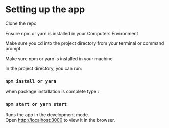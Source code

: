 # Setting up the app
Clone the repo

Ensure npm or yarn is installed in your Computers Environment

Make sure you cd into the project directory from your terminal or command prompt

Make sure npm or yarn is installed in your machine

In the project directory, you can run:
### `npm install or yarn`


when package installation is complete type :

### `npm start or yarn start`


Runs the app in the development mode.\
Open [http://localhost:3000](http://localhost:3000) to view it in the browser.


